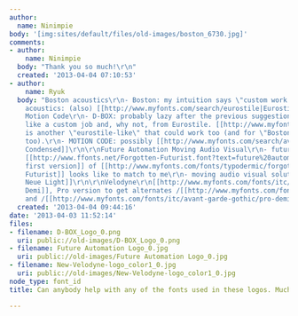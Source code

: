 ```yaml
---
author:
  name: Ninimpie
body: '[img:sites/default/files/old-images/boston_6730.jpg]'
comments:
- author:
    name: Ninimpie
  body: "Thank you so much!\r\n"
  created: '2013-04-04 07:10:53'
- author:
    name: Ryuk
  body: "Boston acoustics\r\n- Boston: my intuition says \"custom work based on [[http://myfonts.us/td-K7AVcb|Eurostile]]\"\r\n-
    acoustics: (also) [[http://www.myfonts.com/search/eurostile|Eurostile]]\r\n\r\nD-BOX
    Motion Code\r\n- D-BOX: probably lazy after the previous suggestions but looks
    like a custom job and, why not, from Eurostile. [[http://www.myfonts.com/fonts/dsgnhaus/saturn|Saturn]]
    is another \"eurostile-like\" that could work too (and for \"Boston (accosutics)\"
    too).\r\n- MOTION CODE: possibly [[http://www.myfonts.com/search/avant+garde|Avant-Garde
    Condensed]]\r\n\r\nFuture Automation Moving Audio Visual\r\n- future automation:
    [[http://www.ffonts.net/Forgotten-Futurist.font?text=future%20automation|very
    first version]] of [[http://www.myfonts.com/fonts/typodermic/forgotten-futurist|Forgotten
    Futurist]] looks like to match to me\r\n- moving audio visual solutions: [[http://www.myfonts.com/search/helvetica+neue|Helvetica
    Neue Light]]\r\n\r\nVelodyne\r\n[[http://www.myfonts.com/fonts/itc/avant-garde-gothic/|Avant-Garde
    Demi]], Pro version to get alternates /[[http://www.myfonts.com/fonts/itc/avant-garde-gothic/pro-demibold/glyphs.html#glyphs/545652/487|e]]
    and /[[http://www.myfonts.com/fonts/itc/avant-garde-gothic/pro-demibold/glyphs.html#glyphs/545652/523|y]]"
  created: '2013-04-04 09:44:16'
date: '2013-04-03 11:52:14'
files:
- filename: D-BOX_Logo_0.png
  uri: public://old-images/D-BOX_Logo_0.png
- filename: Future Automation Logo_0.jpg
  uri: public://old-images/Future Automation Logo_0.jpg
- filename: New-Velodyne-logo_color1_0.jpg
  uri: public://old-images/New-Velodyne-logo_color1_0.jpg
node_type: font_id
title: Can anybody help with any of the fonts used in these logos. Much appreciated.

---
```


